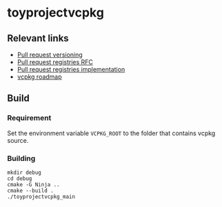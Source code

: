 # toyprojectvcpkg

## Relevant links

- [Pull request versioning](https://github.com/microsoft/vcpkg/pull/11758)
- [Pull request registries RFC](https://github.com/microsoft/vcpkg/pull/13590)
- [Pull request registries implementation](https://github.com/microsoft/vcpkg/pull/15054)
- [vcpkg roadmap](https://github.com/microsoft/vcpkg/wiki/Roadmap)

## Build

### Requirement

Set the environment variable `VCPKG_ROOT` to the folder that contains vcpkg source.

### Building

```shell
mkdir debug
cd debug
cmake -G Ninja ..
cmake --build .
./toyprojectvcpkg_main
```
